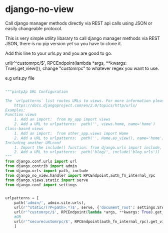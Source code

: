 # django-no-view
Call django manager methods directly via REST api calls using JSON or easily changeable protocol.

This is very simple utility libarary to call django manager methods via REST JSON, there is no pip version yet so you have to clone it.

Add this line to your urls.py and you are good to go.

url(r'^customrpc/$', RPCEndpoint(lambda *args, \**kwargs: True).get_view()),
change "customrpc" to whatever regex you want to use.

e.g urls.py file

```python

"""pintp2p URL Configuration

The `urlpatterns` list routes URLs to views. For more information please see:
    https://docs.djangoproject.com/en/2.0/topics/http/urls/
Examples:
Function views
    1. Add an import:  from my_app import views
    2. Add a URL to urlpatterns:  path('', views.home, name='home')
Class-based views
    1. Add an import:  from other_app.views import Home
    2. Add a URL to urlpatterns:  path('', Home.as_view(), name='home')
Including another URLconf
    1. Import the include() function: from django.urls import include, path
    2. Add a URL to urlpatterns:  path('blog/', include('blog.urls'))
"""
from django.conf.urls import url
from django.contrib import admin
from django.urls import path, include
from django_no_view.handler import RPCEndpoint,auth_fn_internal_rpc
from django.views.static import serve
from django.conf import settings


urlpatterns = [
    path('admin/', admin.site.urls),
    url(r'^static/(?P<path>.*)$', serve, {'document_root': settings.STATIC_ROOT}),
    url(r'^customrpc/$', RPCEndpoint(lambda *args, **kwargs: True).get_view()),
    #OR
    url(r'^securecustomrpc/$', RPCEndpoint(auth_fn_internal_rpc).get_view()),
    ]



